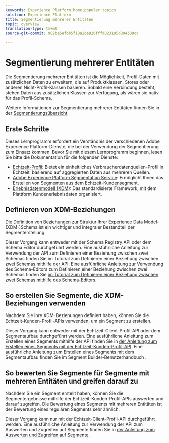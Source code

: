 ```yaml
---
keywords: Experience Platform;home;popular topics
solution: Experience Platform
title: Segmentierung mehrerer Entitäten
topic: overview
translation-type: tm+mt
source-git-commit: 902ba5efbb5f18a2de826fffd023195d804309cc

---
```



# Segmentierung mehrerer Entitäten

Die Segmentierung mehrerer Entitäten ist die Möglichkeit, Profil-Daten mit zusätzlichen Daten zu erweitern, die auf Produktklassen, Stores oder anderen Nicht-Profil-Klassen basieren. Sobald eine Verbindung besteht, stehen Daten aus zusätzlichen Klassen zur Verfügung, als wären sie nativ für das Profil-Schema.

Weitere Informationen zur Segmentierung mehrerer Entitäten finden Sie in der [Segmentierungsübersicht](./home.md).

## Erste Schritte

Dieses Lernprogramm erfordert ein Verständnis der verschiedenen Adobe Experience Platform-Dienste, die bei der Verwendung der Segmentierung zum Einsatz kommen. Bevor Sie mit diesem Lernprogramm beginnen, lesen Sie bitte die Dokumentation für die folgenden Dienste:

- [Echtzeit-Profil](../profile/home.md): Bietet ein einheitliches Verbraucherdatenquellen-Profil in Echtzeit, basierend auf aggregierten Daten aus mehreren Quellen.
- [Adobe Experience Platform Segmentation Service](./home.md): Ermöglicht Ihnen das Erstellen von Segmenten aus dem Echtzeit-Kundensegment.
- [Erlebnisdatenmodell (XDM)](../xdm/home.md): Das standardisierte Framework, mit dem Plattform Kundenerlebnisdaten organisiert.

## Definieren von XDM-Beziehungen

Die Definition von Beziehungen zur Struktur Ihrer Experience Data Model-(XDM-)Schema ist ein wichtiger und integraler Bestandteil der Segmenterstellung.

Dieser Vorgang kann entweder mit der Schema Registry API oder dem Schema Editor durchgeführt werden. Eine ausführliche Anleitung zur Verwendung der API zum Definieren einer Beziehung zwischen zwei Schemas finden Sie im Tutorial zum Definieren einer Beziehung zwischen zwei Schemas mithilfe [der API](../xdm/tutorials/relationship-api.md). Eine ausführliche Anleitung zur Verwendung des Schema-Editors zum Definieren einer Beziehung zwischen zwei Schemas finden Sie [im Tutorial zum Definieren einer Beziehung zwischen zwei Schemas mithilfe des Schema-Editors](../xdm/tutorials/relationship-ui.md).

## So erstellen Sie Segmente, die XDM-Beziehungen verwenden

Nachdem Sie Ihre XDM-Beziehungen definiert haben, können Sie die Echtzeit-Kunden-Profil-APIs verwenden, um ein Segment zu erstellen.

Dieser Vorgang kann entweder mit der Echtzeit-Client-Profil-API oder dem Segmentaufbau durchgeführt werden. Eine ausführliche Anleitung zum Erstellen eines Segments mithilfe der API finden Sie in [der Anleitung zum Erstellen eines Segments mit der Echtzeit-Kunden-Profil-API](./tutorials/create-a-segment.md). Eine ausführliche Anleitung zum Erstellen eines Segments mit dem Segmentaufbau finden Sie im Segment Builder-Benutzerhandbuch [](./ui/overview.md).

## So bewerten Sie Segmente für Segmente mit mehreren Entitäten und greifen darauf zu

Nachdem Sie ein Segment erstellt haben, können Sie die Segmentergebnisse mithilfe der Echtzeit-Kunden-Profil-APIs auswerten und darauf zugreifen. Die Bewertung eines Segments mit mehreren Entitäten ist der Bewertung eines regulären Segments sehr ähnlich.

Dieser Vorgang kann nur mit der Echtzeit-Client-Profil-API durchgeführt werden. Eine ausführliche Anleitung zur Verwendung der API zum Auswerten und Zugreifen auf Segmente finden Sie in [der Anleitung zum Auswerten und Zugreifen auf Segmente](./tutorials/evaluate-a-segment.md).